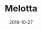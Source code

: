 ---
title: Melotta
description: Olania is a compact and fast theme designed for those who need functionality and simplicity.
image: '/assets/img/projects/olania-preview.jpg'
price: 35
home: https://jekyllthemes.io/theme/olania-blog-jekyll-theme
demo: https://olania-jekyll.netlify.com/
date: 2019-10-27
---